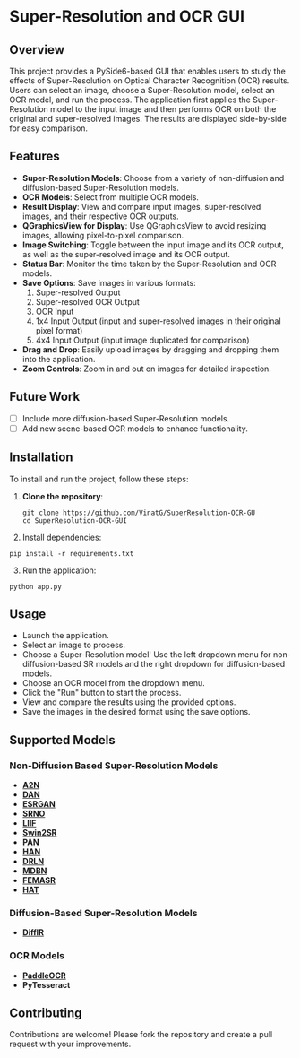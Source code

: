 # Super-Resolution and OCR GUI

## Overview

This project provides a PySide6-based GUI that enables users to study the effects of Super-Resolution on Optical Character Recognition (OCR) results. Users can select an image, choose a Super-Resolution model, select an OCR model, and run the process. The application first applies the Super-Resolution model to the input image and then performs OCR on both the original and super-resolved images. The results are displayed side-by-side for easy comparison.

## Features

- **Super-Resolution Models**: Choose from a variety of non-diffusion and diffusion-based Super-Resolution models.
- **OCR Models**: Select from multiple OCR models.
- **Result Display**: View and compare input images, super-resolved images, and their respective OCR outputs.
- **QGraphicsView for Display**: Use QGraphicsView to avoid resizing images, allowing pixel-to-pixel comparison.
- **Image Switching**: Toggle between the input image and its OCR output, as well as the super-resolved image and its OCR output.
- **Status Bar**: Monitor the time taken by the Super-Resolution and OCR models.
- **Save Options**: Save images in various formats:
  1. Super-resolved Output
  2. Super-resolved OCR Output
  3. OCR Input
  4. 1x4 Input Output (input and super-resolved images in their original pixel format)
  5. 4x4 Input Output (input image duplicated for comparison)
- **Drag and Drop**: Easily upload images by dragging and dropping them into the application.
- **Zoom Controls**: Zoom in and out on images for detailed inspection.

## Future Work
- [ ] Include more diffusion-based Super-Resolution models.
- [ ] Add new scene-based OCR models to enhance functionality.

## Installation

To install and run the project, follow these steps:

1. **Clone the repository**:
   ```
   git clone https://github.com/VinatG/SuperResolution-OCR-GU
   cd SuperResolution-OCR-GUI
   ```
   
2. Install dependencies:
```
pip install -r requirements.txt
```
3. Run the application:
```
python app.py
```

## Usage
- Launch the application.
- Select an image to process.
- Choose a Super-Resolution model' Use the left dropdown menu for non-diffusion-based SR models and the right dropdown for diffusion-based models.
- Choose an OCR model from the dropdown menu.
- Click the "Run" button to start the process.
- View and compare the results using the provided options.
- Save the images in the desired format using the save options.

## Supported Models
### Non-Diffusion Based Super-Resolution Models
- **[A2N](https://github.com/haoyuc/A2N)**
- **[DAN](https://github.com/greatlog/RealDAN/tree/main)**
- **[ESRGAN](https://github.com/xinntao/Real-ESRGAN)**
- **[SRNO](https://github.com/2y7c3/Super-Resolution-Neural-Operator)**
- **[LIIF](https://github.com/yinboc/liif)**
- **[Swin2SR](https://huggingface.co/docs/transformers/model_doc/swin2sr)**
- **[PAN](https://github.com/zhaohengyuan1/PAN)**
- **[HAN](https://github.com/wwlCape/HAN)**
- **[DRLN](https://github.com/saeed-anwar/DRLN)**
- **[MDBN](https://github.com/thy960112/MDBN/tree/main)**
- **[FEMASR](https://github.com/chaofengc/FeMaSR/tree/main)**
- **[HAT](https://github.com/XPixelGroup/HAT/tree/main)**

### Diffusion-Based Super-Resolution Models
- **[DiffIR](https://github.com/Zj-BinXia/DiffIR)**

### OCR Models
- **[PaddleOCR](https://github.com/PaddlePaddle/PaddleOCR)**
- **PyTesseract**

## Contributing

Contributions are welcome! Please fork the repository and create a pull request with your improvements.


